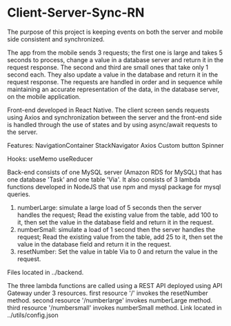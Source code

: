 # Client-Server-Sync-RN

The purpose of this project is keeping events on both the server and mobile side consistent and synchronized.

The app from the mobile sends 3 requests; the first one is large and takes 5 seconds to process, change a value in a database server and return it in the request response.
The second and third are small ones that take only 1 second each. They also update a value in the database and return it in the request response.
The requests are handled in order and in sequence while maintaining an accurate representation of the data, in the database server, on the mobile application.

Front-end developed in React Native.
The client screen sends requests using Axios and synchronization between the server and the front-end side is handled through
the use of states and by using async/await requests to the server.

Features:
NavigationContainer
StackNavigator
Axios
Custom button
Spinner

Hooks: 
useMemo
useReducer

Back-end consists of one MySQL server (Amazon RDS for MySQL) that has one database 'Task' and one table 'Via'.
It also consists of 3 lambda functions developed in NodeJS that use npm and mysql package for mysql queries.
1) numberLarge: simulate a large load of 5 seconds then the server handles the request; Read the existing value from the table,
add 100 to it, then set the value in the database field and return it in the request.
2) numberSmall: simulate a load of 1 second then the server handles the request; Read the existing value from the table,
add 25 to it, then set the value in the database field and return it in the request.
3) resetNumber: Set the value in table Via to 0 and return the value in the request.

Files located in ../backend.

The three lambda functions are called using a REST API deployed using API Gateway under 3 resources.
first resource '/' invokes the resetNumber method.
second resource '/numberlarge' invokes numberLarge method.
third resource '/numbersmall' invokes numberSmall method.
Link located in ../utils/config.json
